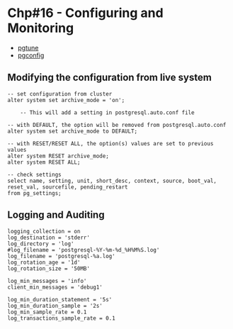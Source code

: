 # Chp#16 - Configuring and Monitoring
- [pgtune](https://pgtune.leopard.in.ua/)
- [pgconfig](https://www.pgconfig.org/#/?max_connections=100&pg_version=16&environment_name=WEB&total_ram=4&cpus=2&drive_type=SSD&arch=x86-64&os_type=linux)

## Modifying the configuration from live system
```
-- set configuration from cluster
alter system set archive_mode = 'on';

    -- This will add a setting in postgresql.auto.conf file

-- with DEFAULT, the option will be removed from postgresql.auto.conf
alter system set archive_mode to DEFAULT;

-- with RESET/RESET ALL, the option(s) values are set to previous values
alter system RESET archive_mode;
alter system RESET ALL;

-- check settings
select name, setting, unit, short_desc, context, source, boot_val, reset_val, sourcefile, pending_restart
from pg_settings;

```

## Logging and Auditing
```
logging_collection = on
log_destination = 'stderr'
log_directory = 'log'
#log_filename = 'postgresql-%Y-%m-%d_%H%M%S.log'
log_filename = 'postgresql-%a.log'
log_rotation_age = '1d'
log_rotation_size = '50MB'

log_min_messages = 'info'
client_min_messages = 'debug1'

log_min_duration_statement = '5s'
log_min_duration_sample = '2s'
log_min_sample_rate = 0.1
log_transactions_sample_rate = 0.1
```


